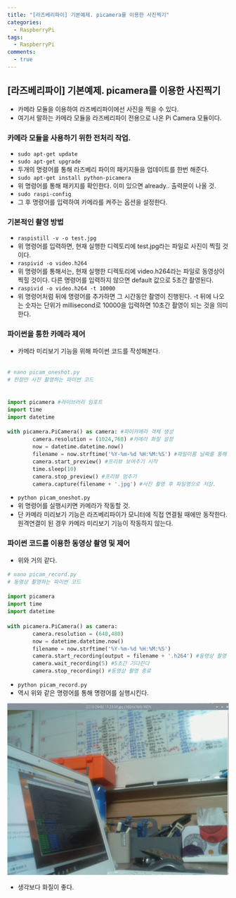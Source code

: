 ```yaml
---
title: "[라즈베리파이] 기본예제. picamera를 이용한 사진찍기"
categories:
  - RaspberryPi
tags:
  - RaspberryPi
comments:
  - true
---
```


## [라즈베리파이] 기본예제. picamera를 이용한 사진찍기
* 카메라 모듈을 이용하여 라즈베리파이에선 사진을 찍을 수 있다.
* 여기서 말하는 카메라 모듈을 라즈베리파이 전용으로 나온 Pi Camera 모듈이다.

### 카메라 모듈을 사용하기 위한 전처리 작업.
* ``` sudo apt-get update ```
* ``` sudo apt-get upgrade ```
* 두개의 명령어를 통해 라즈베리 파이의 패키지들을 업데이트를 한번 해준다.
* ``` sudo apt-get install python-picamera ``` 
* 위 명령어를 통해 패키지를 확인한다. 이미 있으면 already.. 출력문이 나올 것.
* ``` sudo raspi-config ```
* 그 후 명령어를 입력하여 카메라를 켜주는 옵션을 설정한다.

### 기본적인 촬영 방법
* ``` raspistill -v -o test.jpg ``` 
* 위 명령어를 입력하면, 현재 실행한 디렉토리에 test.jpg라는 파일로 사진이 찍힐 것이다.
* ``` raspivid -o video.h264 ```
* 위 명령어를 통해서는, 현재 실행한 디렉토리에 video.h264라는 파일로 동영상이 찍힐 것이다. 다른 명령어를 입력하지 않으면 default 값으로 5초간 촬영된다.
* ``` raspivid -o video.h264 -t 10000 ```
* 위 명령어처럼 뒤에 명령어를 추가하면 그 시간동안 촬영이 진행된다. -t 뒤에 나오는 숫자는 단위가 millisecond로 10000을 입력하면 10초간 촬영이 되는 것을 의미한다.

### 파이썬을 통한 카메라 제어
* 카메라 미리보기 기능을 위해 파이썬 코드를 작성해본다.

```python

# nano picam_oneshot.py
# 한장만 사진 촬영하는 파이썬 코드


import picamera #라이브러리 임포트
import time
import datetime

with picamera.PiCamera() as camera: #파이카메라 객체 생성
        camera.resolution = (1024,768) #카메라 화질 설정
        now = datetime.datetime.now()
        filename = now.strftime('%Y-%m-%d %H:%M:%S') #파일이름 날짜를 통해 설정하기
        camera.start_preview() #프리뷰 보여주기 시작
        time.sleep(10)
        camera.stop_preview() #프리뷰 멈추기
        camera.capture(filename + '.jpg') #사진 촬영 후 파일명으로 저장.


```

* ``` python picam_oneshot.py ```
* 위 명령어를 실행시키면 카메라가 작동할 것.
* 단 카메라 미리보기 기능은 라즈베리파이가 모니터에 직접 연결될 때에만 동작한다. 원격연결이 된 경우 카메라 미리보기 기능이 작동하지 않는다.

### 파이썬 코드를 이용한 동영상 촬영 및 제어
* 위와 거의 같다.
  
```python
# nano picam_record.py
# 동영상 촬영하는 파이썬 코드

import picamera
import time
import datetime

with picamera.PiCamera() as camera:
        camera.resolution = (640,480)
        now = datetime.datetime.now()
        filename = now.strftime('%Y-%m-%d %H:%M:%S')
        camera.start_recording(output = filename + '.h264') #동영상 촬영 시작
        camera.wait_recording(5) #5초간 기다린다
        camera.stop_recording() #동영상 촬영 종료

```

* ``` python picam_record.py ```
* 역시 위와 같은 명령어를 통해 명령어를 실행시킨다.


![](/assets/img/Rasp/09031.png)

* 생각보다 화질이 좋다.
